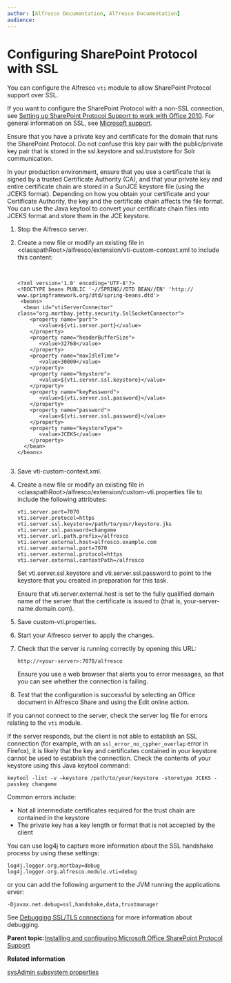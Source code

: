 ```yaml
---
author: [Alfresco Documentation, Alfresco Documentation]
audience: 
---
```


# Configuring SharePoint Protocol with SSL

You can configure the Alfresco `vti` module to allow SharePoint Protocol support over SSL.

If you want to configure the SharePoint Protocol with a non-SSL connection, see [Setting up SharePoint Protocol Support to work with Office 2010](SharePoint-config-office2010.md). For general information on SSL, see [Microsoft support](http://support.microsoft.com/kb/2123563).

Ensure that you have a private key and certificate for the domain that runs the SharePoint Protocol. Do not confuse this key pair with the public/private key pair that is stored in the ssl.keystore and ssl.truststore for Solr communication.

In your production environment, ensure that you use a certificate that is signed by a trusted Certificate Authority \(CA\), and that your private key and entire certificate chain are stored in a SunJCE keystore file \(using the JCEKS format\). Depending on how you obtain your certificate and your Certificate Authority, the key and the certificate chain affects the file format. You can use the Java keytool to convert your certificate chain files into JCEKS format and store them in the JCE keystore.

1.  Stop the Alfresco server.

2.  Create a new file or modify an existing file in <classpathRoot\>/alfresco/extension/vti-custom-context.xml to include this content:

     

    ```
    <?xml version='1.0' encoding='UTF-8'?>
    <!DOCTYPE beans PUBLIC '-//SPRING//DTD BEAN//EN' 'http://
    www.springframework.org/dtd/spring-beans.dtd'>                   
     <beans>
      <bean id="vtiServerConnector" class="org.mortbay.jetty.security.SslSocketConnector">
        <property name="port">
           <value>${vti.server.port}</value>
        </property>
        <property name="headerBufferSize">
           <value>32768</value>
        </property>
        <property name="maxIdleTime">
           <value>30000</value>
        </property>
        <property name="keystore">
           <value>${vti.server.ssl.keystore}</value>
        </property>
        <property name="keyPassword">
           <value>${vti.server.ssl.password}</value>
        </property>
        <property name="password">
           <value>${vti.server.ssl.password}</value>
        </property>
        <property name="keystoreType">
           <value>JCEKS</value>
        </property>
      </bean>
    </beans>
     
    ```

3.  Save vti-custom-context.xml.

4.  Create a new file or modify an existing file in <classpathRoot\>/alfresco/extension/custom-vti.properties file to include the following attributes:

    ```
    vti.server.port=7070   
    vti.server.protocol=https   
    vti.server.ssl.keystore=/path/to/your/keystore.jks   
    vti.server.ssl.password=changeme   
    vti.server.url.path.prefix=/alfresco   
    vti.server.external.host=alfresco.example.com   
    vti.server.external.port=7070   
    vti.server.external.protocol=https   
    vti.server.external.contextPath=/alfresco
    ```

    Set vti.server.ssl.keystore and vti.server.ssl.password to point to the keystore that you created in preparation for this task.

    Ensure that vti.server.external.host is set to the fully qualified domain name of the server that the certificate is issued to \(that is, your-server-name.domain.com\).

5.  Save custom-vti.properties.

6.  Start your Alfresco server to apply the changes.

7.  Check that the server is running correctly by opening this URL:

    ```
    http://<your-server>:7070/alfresco
    ```

    Ensure you use a web browser that alerts you to error messages, so that you can see whether the connection is failing.

8.  Test that the configuration is successful by selecting an Office document in Alfresco Share and using the Edit online action.


If you cannot connect to the server, check the server log file for errors relating to the `vti` module.

If the server responds, but the client is not able to establish an SSL connection \(for example, with an `ssl_error_no_cypher_overlap` error in Firefox\), it is likely that the key and certificates contained in your keystore cannot be used to establish the connection. Check the contents of your keystore using this Java keytool command:

```
keytool -list -v –keystore /path/to/your/keystore -storetype JCEKS -passkey changeme
```

Common errors include:

-   Not all intermediate certificates required for the trust chain are contained in the keystore
-   The private key has a key length or format that is not accepted by the client

You can use log4j to capture more information about the SSL handshake process by using these settings:

```
log4j.logger.org.mortbay=debug  
log4j.logger.org.alfresco.module.vti=debug
```

or you can add the following argument to the JVM running the applications erver:

```
-Djavax.net.debug=ssl,handshake,data,trustmanager
```

See [Debugging SSL/TLS connections](http://docs.oracle.com/javase/7/docs/technotes/guides/security/jsse/ReadDebug.html) for more information about debugging.

**Parent topic:**[Installing and configuring Microsoft Office SharePoint Protocol Support](../concepts/SharePoint-intro.md)

**Related information**  


[sysAdmin subsystem properties](../concepts/sysadmin-subsystem-props.md)

